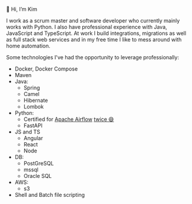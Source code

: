 👋 Hi, I’m Kim

I work as a scrum master and software developer who currently mainly works with Python. 
I also have professional experience with Java, JavaScript and TypeScript.
At work I build integrations, migrations as well as full stack web services 
and in my free time I like to mess around with home automation.

Some technologies I've had the opportunity to leverage professionally:

- Docker, Docker Compose
- Maven 
- Java:
  - Spring
  - Camel
  - Hibernate
  - Lombok
- Python:
  - Certified for [Apache Airflow](https://www.credly.com/badges/4f83873e-ed57-4070-aa80-138ca6f45157/public_url) [twice 😄](https://www.credly.com/badges/bf56c943-98de-482d-b667-389540962031/public_url)
  - FastAPI
- JS and TS
  - Angular
  - React
  - Node
- DB:
  - PostGreSQL
  - mssql
  - Oracle SQL
- AWS:
  - s3 
- Shell and Batch file scripting
